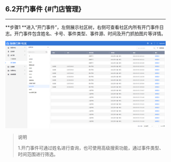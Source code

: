 ## 6.2开门事件 {#门店管理}

---

**步骤1 **进入“开门事件”，左侧展示社区树，右侧可查看社区内所有开门事件日志。开门事件包含姓名、卡号、事件类型、事件源、时间及开门抓拍图片等详情。

![](/assets/kai-men-shi-jian.png)

> 说明
>
> 1.开门事件可通过姓名进行查询，也可使用高级搜索功能，通过事件类型、时间范围进行筛选。



